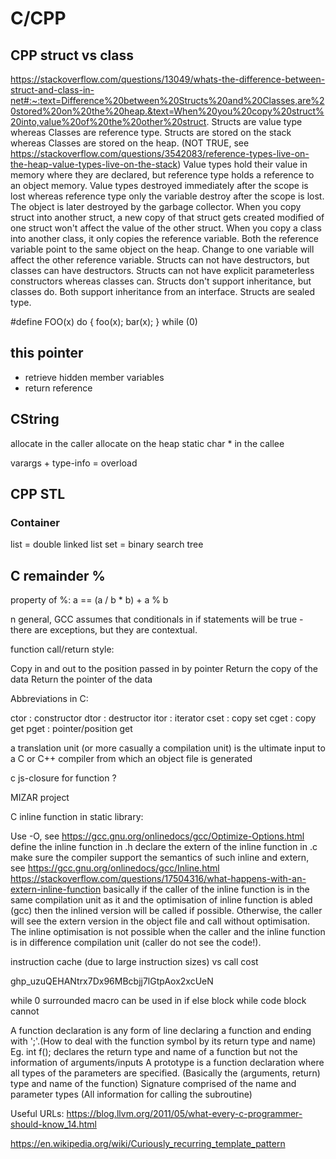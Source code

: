 # C/CPP

## CPP struct vs class

https://stackoverflow.com/questions/13049/whats-the-difference-between-struct-and-class-in-net#:~:text=Difference%20between%20Structs%20and%20Classes,are%20stored%20on%20the%20heap.&text=When%20you%20copy%20struct%20into,value%20of%20the%20other%20struct.
Structs are value type whereas Classes are reference type.
Structs are stored on the stack whereas Classes are stored on the heap. (NOT
TRUE, see https://stackoverflow.com/questions/3542083/reference-types-live-on-the-heap-value-types-live-on-the-stack)
Value types hold their value in memory where they are declared, but reference type holds a reference to an object memory.
Value types destroyed immediately after the scope is lost whereas reference type only the variable destroy after the scope is lost. The object is later destroyed by the garbage collector.
When you copy struct into another struct, a new copy of that struct gets created modified of one struct won't affect the value of the other struct.
When you copy a class into another class, it only copies the reference variable.
Both the reference variable point to the same object on the heap. Change to one variable will affect the other reference variable.
Structs can not have destructors, but classes can have destructors.
Structs can not have explicit parameterless constructors whereas classes can. Structs don't support inheritance, but classes do. Both support inheritance from an interface.
Structs are sealed type.

#define FOO(x) do { foo(x); bar(x); } while (0)

## this pointer

* retrieve hidden member variables
* return reference

## CString

allocate in the caller
allocate on the heap
static char * in the callee

varargs + type-info = overload

## CPP STL

### Container

list = double linked list
set = binary search tree

## C remainder %

property of %:
a == (a / b * b) + a % b

n general, GCC assumes that conditionals in if statements will be true - there
are exceptions, but they are contextual.

function call/return style:

Copy in and out to the position passed in by pointer
Return the copy of the data
Return the pointer of the data


Abbreviations in C:

ctor : constructor
dtor : destructor
itor : iterator
cset : copy set
cget : copy get
pget : pointer/position get

a translation unit (or more casually a compilation unit) is the ultimate input
to a C or C++ compiler from which an object file is generated

c js-closure for function ?

MIZAR project

C inline function in static library:

Use -O, see
https://gcc.gnu.org/onlinedocs/gcc/Optimize-Options.html
define the inline function in .h
declare the extern of the inline function in .c
make sure the compiler support the semantics of such inline and extern, see
https://gcc.gnu.org/onlinedocs/gcc/Inline.html
https://stackoverflow.com/questions/17504316/what-happens-with-an-extern-inline-function
basically if the caller of the inline function is in the same compilation unit
as it and the optimisation of inline function is abled (gcc) then the inlined
version will be called if possible.
Otherwise, the caller will see the extern version in the object file and call
without optimisation. The inline optimisation is not possible when the caller
and the inline function is in difference compilation unit (caller do not see the
code!).

instruction cache (due to large instruction sizes) vs call cost

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


while 0 surrounded macro can be used in if else block while code block cannot

A function declaration is any form of line declaring a function and ending with
';'.(How to deal with the function symbol by its return type and name)
Eg.
int f(); declares the return type and name of a function but not the information
of arguments/inputs 
A prototype is a function declaration where all types of the parameters are
specified. (Basically the (arguments, return) type and name of the function)
Signature comprised of the name and parameter types (All information for calling
the subroutine)

Useful URLs:
https://blog.llvm.org/2011/05/what-every-c-programmer-should-know_14.html

https://en.wikipedia.org/wiki/Curiously_recurring_template_pattern
